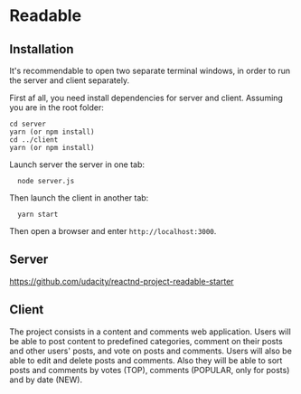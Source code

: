 # Readable

## Installation

It's recommendable to open two separate terminal windows, in order to run the server and client separately.

First af all, you need install dependencies for server and client. Assuming you are in the root folder:

```
cd server
yarn (or npm install)
cd ../client
yarn (or npm install)
```

Launch server the server in one tab:

```
  node server.js
```

Then launch the client in another tab:

```
  yarn start
```

Then open a browser and enter `http://localhost:3000`.

## Server

https://github.com/udacity/reactnd-project-readable-starter

## Client

The project consists in a content and comments web application. Users will be able to post content to predefined categories, comment on their posts and other users' posts, and vote on posts and comments. Users will also be able to edit and delete posts and comments. Also they will be able to sort posts and comments by votes (TOP), comments (POPULAR, only for posts) and by date (NEW).

